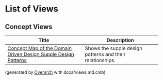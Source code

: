 # List of Views

## Concept Views
| Title | Description |
|---|---|
| [Concept Map of the Domain Driven Design Supple Design Patterns](concept-view.md) | Shows the supple design patterns and their relationships. |


(generated by [Overarch](https://github.com/soulspace-org/overarch) with docs/views.md.cmb)
